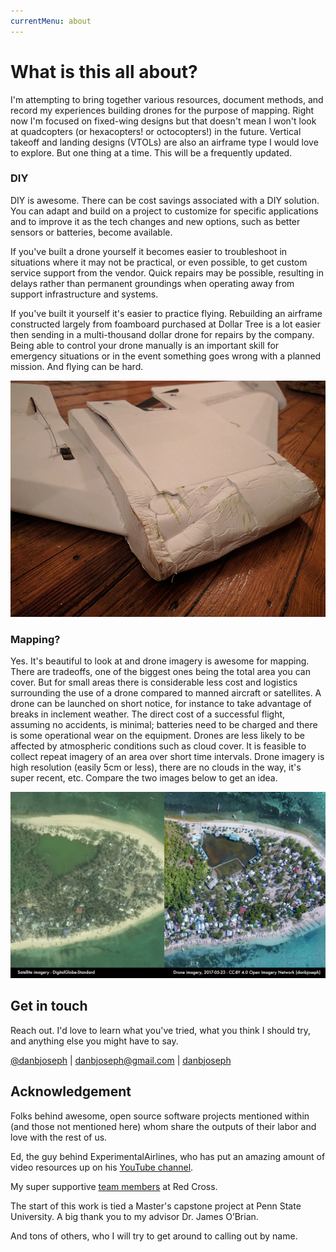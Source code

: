```yaml
---
currentMenu: about
---
```


# What is this all about?

I'm attempting to bring together various resources, document methods, and record my experiences building drones for the purpose of mapping. Right now I'm focused on fixed-wing designs but that doesn't mean I won't look at quadcopters (or hexacopters! or octocopters!) in the future. Vertical takeoff and landing designs (VTOLs) are also an airframe type I would love to explore. But one thing at a time. This will be a frequently updated.

### DIY

DIY is awesome. There can be cost savings associated with a DIY solution. You can adapt and build on a project to customize for specific applications and to improve it as the tech changes and new options, such as better sensors or batteries, become available.

If you've built a drone yourself it becomes easier to troubleshoot in situations where it may not be practical, or even possible, to get custom service support from the vendor. Quick repairs may be possible, resulting in delays rather than permanent groundings when operating away from support infrastructure and systems.

If you've built it yourself it's easier to practice flying. Rebuilding an airframe constructed largely from foamboard purchased at Dollar Tree is a lot easier then sending in a multi-thousand dollar drone for repairs by the company. Being able to control your drone manually is an important skill for emergency situations or in the event something goes wrong with a planned mission. And flying can be hard.

![](img/about/crash.jpg)

### Mapping?

Yes. It's beautiful to look at and drone imagery is awesome for mapping. There are tradeoffs, one of the biggest ones being the total area you can cover. But for small areas there is considerable less cost and logistics surrounding the use of a drone compared to manned aircraft or satellites. A drone can be launched on short notice, for instance to take advantage of breaks in inclement weather. The direct cost of a successful flight, assuming no accidents, is minimal; batteries need to be charged and there is some operational wear on the equipment. Drones are less likely to be affected by atmospheric conditions such as cloud cover. It is feasible to collect repeat imagery of an area over short time intervals. Drone imagery is high resolution (easily 5cm or less), there are no clouds in the way, it's super recent, etc. Compare the two images below to get an idea.

![](img/about/imagery-compare_malalison.jpg)

## Get in touch

Reach out. I'd love to learn what you've tried, what you think I should try, and anything else you might have to say.

[<i class="fa fa-fw fa-twitter"></i>@danbjoseph](https://twitter.com/danbjoseph)
| [<i class="fa fa-fw fa-envelope"></i> danbjoseph@gmail.com](mailto:danbjoseph@gmail.com)
| [<i class="fa fa-fw fa-github-alt"></i> danbjoseph](https://github.com/danbjoseph)

## Acknowledgement

Folks behind awesome, open source software projects mentioned within (and those not mentioned here) whom share the outputs of their labor and love with the rest of us.

Ed, the guy behind ExperimentalAirlines, who has put an amazing amount of video resources up on his [<i class="fa fa-fw fa-youtube-play" aria-hidden="true"></i> YouTube channel](https://www.youtube.com/channel/UClkL_Hmktyh9R_FzwSPjXmA).

My super supportive [team members](https://americanredcross.github.io/team/) at Red Cross.

The start of this work is tied a Master's capstone project at Penn State University. A big thank you to my advisor Dr. James O’Brian.

And tons of others, who I will try to get around to calling out by name.